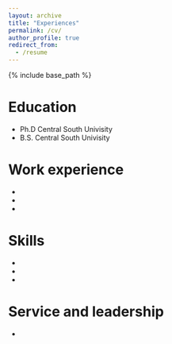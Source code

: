 ```yaml
---
layout: archive
title: "Experiences"
permalink: /cv/
author_profile: true
redirect_from:
  - /resume
---
```


{% include base_path %}
<br>

Education
======
* Ph.D Central South Univisity 
* B.S. Central South Univisity

Work experience
======
* 
* 
* 

Skills
======
* 
* 
* 
  
Service and leadership
======
* 
